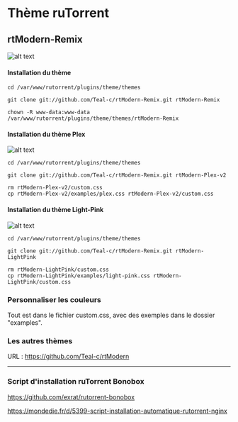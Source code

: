 # Thème ruTorrent

## rtModern-Remix

![alt text](https://raw.githubusercontent.com/Teal-c/rtModern-Remix/main/captures/capture-default.png "demo")

#### Installation du thème

```
cd /var/www/rutorrent/plugins/theme/themes

```

```
git clone git://github.com/Teal-c/rtModern-Remix.git rtModern-Remix

```

```
chown -R www-data:www-data /var/www/rutorrent/plugins/theme/themes/rtModern-Remix

```

#### Installation du thème Plex

![alt text](https://raw.githubusercontent.com/Teal-c/rtModern-Remix/main/captures/captures-plex.png "demo")

```
cd /var/www/rutorrent/plugins/theme/themes

```

```
git clone git://github.com/Teal-c/rtModern-Remix.git rtModern-Plex-v2

```
```
rm rtModern-Plex-v2/custom.css
cp rtModern-Plex-v2/examples/plex.css rtModern-Plex-v2/custom.css

```

#### Installation du thème Light-Pink

![alt text](https://raw.githubusercontent.com/Teal-c/rtModern-Remix/main/captures/captures-light.png "demo")

```
cd /var/www/rutorrent/plugins/theme/themes

```

```
git clone git://github.com/Teal-c/rtModern-Remix.git rtModern-LightPink

```
```
rm rtModern-LightPink/custom.css
cp rtModern-LightPink/examples/light-pink.css rtModern-LightPink/custom.css

```

### Personnaliser les couleurs

Tout est dans le fichier custom.css, avec des exemples dans le dossier "examples".


### Les autres thèmes

URL : https://github.com/Teal-c/rtModern

---

### Script d'installation ruTorrent Bonobox

https://github.com/exrat/rutorrent-bonobox  

https://mondedie.fr/d/5399-script-installation-automatique-rutorrent-nginx  

